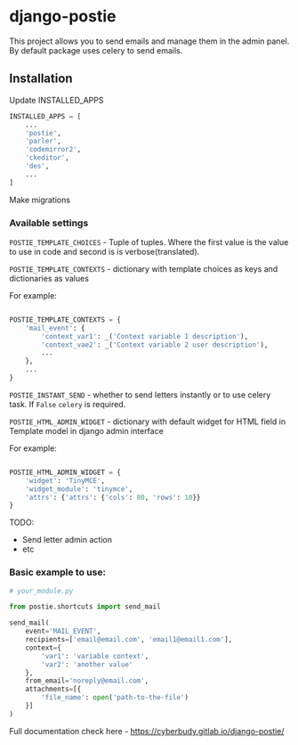 # django-postie

This project allows you to send emails and manage them in the admin panel. 
By default package uses celery to send emails.

## Installation

Update INSTALLED_APPS

```python
INSTALLED_APPS = [
    ...
    'postie',
    'parler',
    'codemirror2',
    'ckeditor',
    'des',    
    ...
]
```

Make migrations

### Available settings

`POSTIE_TEMPLATE_CHOICES` - Tuple of tuples. Where the first value is the 
value to use in code and second is is verbose(translated). 

`POSTIE_TEMPLATE_CONTEXTS` - dictionary with template choices as keys and 
dictionaries as values

For example: 
```python 

POSTIE_TEMPLATE_CONTEXTS = {
    'mail_event': {
        'context_var1': _('Context variable 1 description'),
        'context_vae2': _('Context variable 2 user description'),
        ...
    },
    ...
}
```

`POSTIE_INSTANT_SEND` - whether to send letters instantly or to use celery 
task. If `False` `celery` is required.

`POSTIE_HTML_ADMIN_WIDGET` - dictionary with default widget for HTML field
in Template model in django admin interface

For example:
```python

POSTIE_HTML_ADMIN_WIDGET = {
    'widget': 'TinyMCE',
    'widget_module': 'tinymce',
    'attrs': {'attrs': {'cols': 80, 'rows': 10}}
}
```

TODO:

* Send letter admin action
* etc

### Basic example to use:


```python
# your_module.py

from postie.shortcuts import send_mail

send_mail(
    event='MAIL_EVENT',
    recipients=['email@email.com', 'email1@email1.com'],
    context={
        'var1': 'variable context',
        'var2': 'another value'
    },
    from_email='noreply@email.com',
    attachments=[{
        'file_name': open('path-to-the-file')
    }]
) 
```

Full documentation check here - https://cyberbudy.gitlab.io/django-postie/
